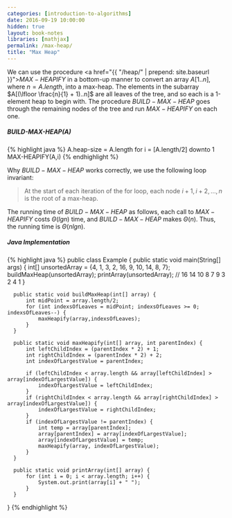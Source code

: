```yaml
---
categories: [introduction-to-algorithms]
date: 2016-09-19 10:00:00
hidden: true
layout: book-notes
libraries: [mathjax]
permalink: /max-heap/
title: "Max Heap"
---
```


We can use the procedure <a href="{{ "/heap/" | prepend: site.baseurl }}">$MAX-HEAPIFY$</a> in a bottom-up manner to convert an array $A[1..n]$, where $n = A.length$, into a max-heap. The elements in the subarray $A[(\lfloor \frac{n}{1} + 1)..n]$ are all leaves of the tree, and so each is a 1-element heap to begin with. The procedure $BUILD-MAX-HEAP$ goes through the remaining nodes of the tree and run $MAX-HEAPIFY$ on each one.

##### BUILD-MAX-HEAP(A)

{% highlight java %}
  A.heap-size = A.length
  for i = [A.length/2] downto 1
    MAX-HEAPIFY(A,i)
{% endhighlight %}

Why $BUILD-MAX-HEAP$ works correctly, we use the following loop invariant:

> At the start of each iteration of the for loop, each node $i + 1, i + 2, \dots, n$ is the root of a max-heap.

The running time of $BUILD-MAX-HEAP$ as follows, each call to $MAX-HEAPIFY$ costs $\Theta(lg n)$ time, and $BUILD-MAX-HEAP$ makes $\Theta(n)$. Thus, the running time is $\Theta(n lg n)$.

##### Java Implementation

{% highlight java %}
  public class Example {
      public static void main(String[] args) {
          int[] unsortedArray = {4, 1, 3, 2, 16, 9, 10, 14, 8, 7};
          buildMaxHeap(unsortedArray);
          printArray(unsortedArray);
          // 16 14 10 8 7 9 3 2 4 1
      }

      public static void buildMaxHeap(int[] array) {
          int midPoint = array.length/2;
          for (int indexsOfLeaves = midPoint; indexsOfLeaves >= 0; indexsOfLeaves--) {
              maxHeapify(array,indexsOfLeaves);
          }
      }

      public static void maxHeapify(int[] array, int parentIndex) {
          int leftChildIndex = (parentIndex * 2) + 1;
          int rightChildIndex = (parentIndex * 2) + 2;
          int indexOfLargestValue = parentIndex;

          if (leftChildIndex < array.length && array[leftChildIndex] > array[indexOfLargestValue]) {
              indexOfLargestValue = leftChildIndex;
          }
          if (rightChildIndex < array.length && array[rightChildIndex] > array[indexOfLargestValue]) {
              indexOfLargestValue = rightChildIndex;
          }
          if (indexOfLargestValue != parentIndex) {
              int temp = array[parentIndex];
              array[parentIndex] = array[indexOfLargestValue];
              array[indexOfLargestValue] = temp;
              maxHeapify(array, indexOfLargestValue);
          }
      }

      public static void printArray(int[] array) {
          for (int i = 0; i < array.length; i++) {
              System.out.print(array[i] + " ");
          }
      }
  }
{% endhighlight %}